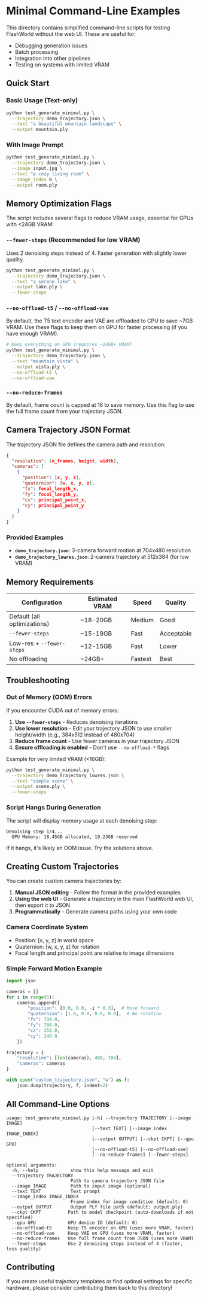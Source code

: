 # Minimal Command-Line Examples

This directory contains simplified command-line scripts for testing FlashWorld without the web UI. These are useful for:
- Debugging generation issues
- Batch processing
- Integration into other pipelines
- Testing on systems with limited VRAM

## Quick Start

### Basic Usage (Text-only)

```bash
python test_generate_minimal.py \
  --trajectory demo_trajectory.json \
  --text "a beautiful mountain landscape" \
  --output mountain.ply
```

### With Image Prompt

```bash
python test_generate_minimal.py \
  --trajectory demo_trajectory.json \
  --image input.jpg \
  --text "a cozy living room" \
  --image_index 0 \
  --output room.ply
```

## Memory Optimization Flags

The script includes several flags to reduce VRAM usage, essential for GPUs with <24GB VRAM:

### `--fewer-steps` (Recommended for low VRAM)
Uses 2 denoising steps instead of 4. Faster generation with slightly lower quality.

```bash
python test_generate_minimal.py \
  --trajectory demo_trajectory.json \
  --text "a serene lake" \
  --output lake.ply \
  --fewer-steps
```

### `--no-offload-t5` / `--no-offload-vae`
By default, the T5 text encoder and VAE are offloaded to CPU to save ~7GB VRAM. Use these flags to keep them on GPU for faster processing (if you have enough VRAM).

```bash
# Keep everything on GPU (requires ~24GB+ VRAM)
python test_generate_minimal.py \
  --trajectory demo_trajectory.json \
  --text "mountain vista" \
  --output vista.ply \
  --no-offload-t5 \
  --no-offload-vae
```

### `--no-reduce-frames`
By default, frame count is capped at 16 to save memory. Use this flag to use the full frame count from your trajectory JSON.

## Camera Trajectory JSON Format

The trajectory JSON file defines the camera path and resolution:

```json
{
  "resolution": [n_frames, height, width],
  "cameras": [
    {
      "position": [x, y, z],
      "quaternion": [w, x, y, z],
      "fx": focal_length_x,
      "fy": focal_length_y,
      "cx": principal_point_x,
      "cy": principal_point_y
    }
  ]
}
```

### Provided Examples

- **`demo_trajectory.json`**: 3-camera forward motion at 704x480 resolution
- **`demo_trajectory_lowres.json`**: 2-camera trajectory at 512x384 (for low VRAM)

## Memory Requirements

| Configuration | Estimated VRAM | Speed | Quality |
|--------------|----------------|-------|---------|
| Default (all optimizations) | ~18-20GB | Medium | Good |
| `--fewer-steps` | ~15-18GB | Fast | Acceptable |
| Low-res + `--fewer-steps` | ~12-15GB | Fast | Lower |
| No offloading | ~24GB+ | Fastest | Best |

## Troubleshooting

### Out of Memory (OOM) Errors

If you encounter CUDA out of memory errors:

1. **Use `--fewer-steps`** - Reduces denoising iterations
2. **Use lower resolution** - Edit your trajectory JSON to use smaller height/width (e.g., 384x512 instead of 480x704)
3. **Reduce frame count** - Use fewer cameras in your trajectory JSON
4. **Ensure offloading is enabled** - Don't use `--no-offload-*` flags

Example for very limited VRAM (<16GB):
```bash
python test_generate_minimal.py \
  --trajectory demo_trajectory_lowres.json \
  --text "simple scene" \
  --output scene.ply \
  --fewer-steps
```

### Script Hangs During Generation

The script will display memory usage at each denoising step:
```
Denoising step 1/4...
  GPU Memory: 18.45GB allocated, 19.23GB reserved
```

If it hangs, it's likely an OOM issue. Try the solutions above.

## Creating Custom Trajectories

You can create custom camera trajectories by:

1. **Manual JSON editing** - Follow the format in the provided examples
2. **Using the web UI** - Generate a trajectory in the main FlashWorld web UI, then export it to JSON
3. **Programmatically** - Generate camera paths using your own code

### Camera Coordinate System

- Position: [x, y, z] in world space
- Quaternion: [w, x, y, z] for rotation
- Focal length and principal point are relative to image dimensions

### Simple Forward Motion Example

```python
import json

cameras = []
for i in range(5):
    cameras.append({
        "position": [0.0, 0.0, -i * 0.3],  # Move forward
        "quaternion": [1.0, 0.0, 0.0, 0.0],  # No rotation
        "fx": 704.0,
        "fy": 704.0,
        "cx": 352.0,
        "cy": 240.0
    })

trajectory = {
    "resolution": [len(cameras), 480, 704],
    "cameras": cameras
}

with open("custom_trajectory.json", "w") as f:
    json.dump(trajectory, f, indent=2)
```

## All Command-Line Options

```
usage: test_generate_minimal.py [-h] --trajectory TRAJECTORY [--image IMAGE]
                                [--text TEXT] [--image_index IMAGE_INDEX]
                                [--output OUTPUT] [--ckpt CKPT] [--gpu GPU]
                                [--no-offload-t5] [--no-offload-vae]
                                [--no-reduce-frames] [--fewer-steps]

optional arguments:
  -h, --help            show this help message and exit
  --trajectory TRAJECTORY
                        Path to camera trajectory JSON file
  --image IMAGE         Path to input image (optional)
  --text TEXT           Text prompt
  --image_index IMAGE_INDEX
                        Frame index for image condition (default: 0)
  --output OUTPUT       Output PLY file path (default: output.ply)
  --ckpt CKPT          Path to model checkpoint (auto-downloads if not specified)
  --gpu GPU            GPU device ID (default: 0)
  --no-offload-t5      Keep T5 encoder on GPU (uses more VRAM, faster)
  --no-offload-vae     Keep VAE on GPU (uses more VRAM, faster)
  --no-reduce-frames   Use full frame count from JSON (uses more VRAM)
  --fewer-steps        Use 2 denoising steps instead of 4 (faster, less quality)
```

## Contributing

If you create useful trajectory templates or find optimal settings for specific hardware, please consider contributing them back to this directory!